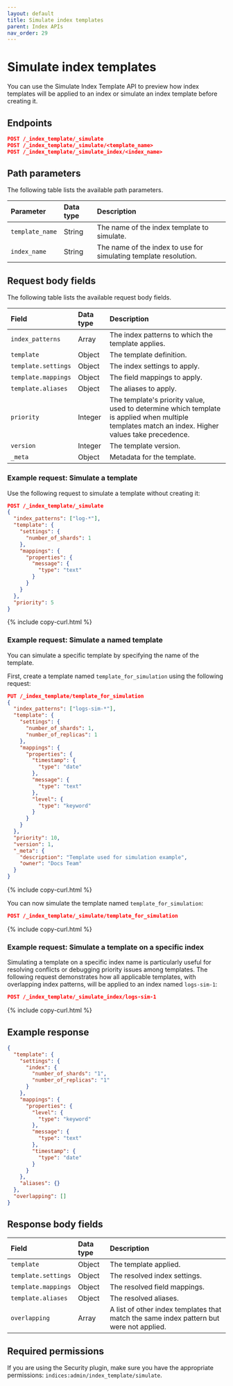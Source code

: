 ```yaml
---
layout: default
title: Simulate index templates
parent: Index APIs
nav_order: 29
---
```


# Simulate index templates

You can use the Simulate Index Template API to preview how index templates will be applied to an index or simulate an index template before creating it.

## Endpoints

```json
POST /_index_template/_simulate
POST /_index_template/_simulate/<template_name>
POST /_index_template/_simulate_index/<index_name>
```

## Path parameters

The following table lists the available path parameters.

| Parameter | Data type | Description |
| :--- | :--- | :--- |
| `template_name` | String | The name of the index template to simulate. |
| `index_name` | String | The name of the index to use for simulating template resolution. |

## Request body fields

The following table lists the available request body fields.

| Field | Data type | Description |
| :--- | :--- | :--- |
| `index_patterns` | Array | The index patterns to which the template applies. |
| `template` | Object | The template definition. |
| `template.settings` | Object | The index settings to apply. |
| `template.mappings` | Object | The field mappings to apply. |
| `template.aliases` | Object | The aliases to apply. |
| `priority` | Integer | The template's priority value, used to determine which template is applied when multiple templates match an index. Higher values take precedence. |
| `version` | Integer | The template version. |
| `_meta` | Object | Metadata for the template. |

### Example request: Simulate a template

Use the following request to simulate a template without creating it:

```json
POST /_index_template/_simulate
{
  "index_patterns": ["log-*"],
  "template": {
    "settings": {
      "number_of_shards": 1
    },
    "mappings": {
      "properties": {
        "message": {
          "type": "text"
        }
      }
    }
  },
  "priority": 5
}
```
{% include copy-curl.html %}

### Example request: Simulate a named template

You can simulate a specific template by specifying the name of the template.

First, create a template named `template_for_simulation` using the following request:

```json
PUT /_index_template/template_for_simulation
{
  "index_patterns": ["logs-sim-*"],
  "template": {
    "settings": {
      "number_of_shards": 1,
      "number_of_replicas": 1
    },
    "mappings": {
      "properties": {
        "timestamp": {
          "type": "date"
        },
        "message": {
          "type": "text"
        },
        "level": {
          "type": "keyword"
        }
      }
    }
  },
  "priority": 10,
  "version": 1,
  "_meta": {
    "description": "Template used for simulation example",
    "owner": "Docs Team"
  }
}
```
{% include copy-curl.html %}

You can now simulate the template named `template_for_simulation`:

```json
POST /_index_template/_simulate/template_for_simulation
```
{% include copy-curl.html %}

### Example request: Simulate a template on a specific index

Simulating a template on a specific index name is particularly useful for resolving conflicts or debugging priority issues among templates.
The following request demonstrates how all applicable templates, with overlapping index patterns, will be applied to an index named `logs-sim-1`:

```json
POST /_index_template/_simulate_index/logs-sim-1
```
{% include copy-curl.html %}

## Example response

```json
{
  "template": {
    "settings": {
      "index": {
        "number_of_shards": "1",
        "number_of_replicas": "1"
      }
    },
    "mappings": {
      "properties": {
        "level": {
          "type": "keyword"
        },
        "message": {
          "type": "text"
        },
        "timestamp": {
          "type": "date"
        }
      }
    },
    "aliases": {}
  },
  "overlapping": []
}
```

## Response body fields

| Field | Data type | Description |
| :--- | :--- | :--- |
| `template` | Object | The template applied. |
| `template.settings` | Object | The resolved index settings. |
| `template.mappings` | Object | The resolved field mappings. |
| `template.aliases` | Object | The resolved aliases. |
| `overlapping` | Array | A list of other index templates that match the same index pattern but were not applied. |

## Required permissions

If you are using the Security plugin, make sure you have the appropriate permissions: `indices:admin/index_template/simulate`.

